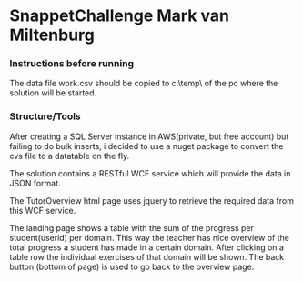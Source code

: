 # SnappetChallenge Mark van Miltenburg

### Instructions before running
The data file work.csv should be copied to c:\temp\ of the pc where the solution will be started.

### Structure/Tools
After creating a SQL Server instance in AWS(private, but free account) but failing to do bulk inserts, i decided to use a nuget package to convert the cvs file to a datatable on the fly.

The solution contains a RESTful WCF service which will provide the data in JSON format.

The TutorOverview html page uses jquery to retrieve the required data from this WCF service.

The landing page shows a table with the sum of the progress per student(userid) per domain. This way the teacher has nice overview of the total progress a student has made in a certain domain.
After clicking on a table row the individual exercises of that domain will be shown.
The back button (bottom of page) is used to go back to the overview page.


